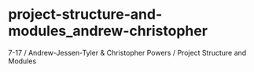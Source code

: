 # project-structure-and-modules_andrew-christopher
7-17 / Andrew-Jessen-Tyler &amp; Christopher Powers / Project Structure and Modules
